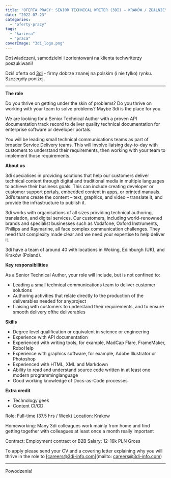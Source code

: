```yaml
---
title: "OFERTA PRACY: SENIOR TECHNICAL WRITER (3DI) – KRAKÓW / ZDALNIE"
date: "2022-07-23"
categories:
  - "oferty-pracy"
tags:
  - "kariera"
  - "praca"
coverImage: "3di_logo.png"
---
```


Doświadczeni, samodzielni i zorientowani na klienta techwriterzy poszukiwani!

Dziś oferta od [3di](https://3di-info.com/) - firmy dobrze znanej na polskim (i nie tylko) rynku. Szczegóły poniżej.

---

**The role**

Do you thrive on getting under the skin of problems? Do you thrive on working with your team to solve problems? Maybe 3di is the place for you.

We are looking for a Senior Technical Author with a proven API documentation track record to deliver quality technical documentation for enterprise software or developer portals.

You will be leading small technical communications teams as part of broader Service Delivery teams. This will involve liaising day-to-day with customers to understand their requirements, then working with your team to implement those requirements.

**About us**

3di specialises in providing solutions that help our customers deliver technical content through digital and traditional media in multiple languages to achieve their business goals. This can include creating developer or customer support portals, embedded content in apps, or printed manuals. 3di’s teams create the content – text, graphics, and video – translate it, and provide the infrastructure to publish it.

3di works with organisations of all sizes providing technical authoring, translation, and digital services. Our customers, including world-renowned brands and specialist businesses such as Vodafone, Oxford Instruments, Phillips and Raymarine, all face complex communication challenges. They need that complexity made clear and we need your expertise to help deliver it.

3di have a team of around 40 with locations in Woking, Edinburgh (UK), and Kraków (Poland).

**Key responsibilities**

As a Senior Technical Author, your role will include, but is not confined to:

- Leading a small technical communications team to deliver customer solutions
- Authoring activities that relate directly to the production of the deliverables needed for anyproject
- Liaising with customers to understand their requirements, and to ensure smooth delivery ofthe deliverables

**Skills**

- Degree level qualification or equivalent in science or engineering
- Experience with API documentation
- Experienced with writing tools, for example, MadCap Flare, FrameMaker, RoboHelp
- Experience with graphics software, for example, Adobe Illustrator or Photoshop
- Experienced with HTML, XML and Markdown
- Ability to read and understand source code written in at least one modern programminglanguage
- Good working knowledge of Docs-as-Code processes

**Extra credit**

- Technology geek
- Content CI/CD

Role: Full-time (37.5 hrs / Week) Location: Krakow

Homeworking: Many 3di colleagues work mainly from home and find getting together with colleagues at least once a month really important

Contract: Employment contract or B2B Salary: 12-16k PLN Gross

To apply please send your CV and a covering letter explaining why you will thrive in the role to [careers@3di-info.com](mailto: careers@3di-info.com)

---

Powodzenia!
